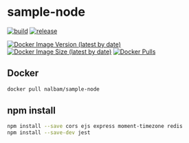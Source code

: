 # sample-node

[![build](https://img.shields.io/github/actions/workflow/status/nalbam/sample-node/push.yaml?branch=main&style=for-the-badge&logo=github)](https://github.com/nalbam/sample-node/actions/workflows/push.yaml)
[![release](https://img.shields.io/github/v/release/nalbam/sample-node?style=for-the-badge&logo=github)](https://github.com/nalbam/sample-node/releases)

<!-- [![CircleCI](https://circleci.com/gh/nalbam/sample-node.svg?style=svg)](https://circleci.com/gh/nalbam/sample-node) -->

[![Docker Image Version (latest by date)](https://img.shields.io/docker/v/nalbam/sample-node?label=Docker%20Hub&style=for-the-badge&logo=docker)](https://hub.docker.com/r/nalbam/sample-node)
[![Docker Image Size (latest by date)](https://img.shields.io/docker/image-size/nalbam/sample-node?style=for-the-badge&logo=docker)](https://hub.docker.com/r/nalbam/sample-node)
[![Docker Pulls](https://img.shields.io/docker/pulls/nalbam/sample-node?style=for-the-badge&logo=docker)](https://hub.docker.com/r/nalbam/sample-node)

<!-- [![DockerHub Badge](http://dockeri.co/image/nalbam/sample-node)](https://hub.docker.com/r/nalbam/sample-node/) -->

## Docker

```bash
docker pull nalbam/sample-node
```

## npm install

```bash
npm install --save cors ejs express moment-timezone redis
npm install --save-dev jest
```
